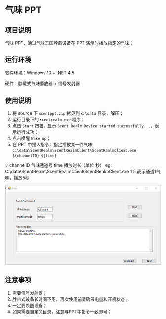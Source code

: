 # 气味 PPT

## 项目说明

气味 PPT，通过气味王国脖戴设备在 PPT 演示时播放指定的气味；

## 运行环境

软件环境：Windows 10 + .NET 4.5

硬件：脖戴式气味播放器 + 信号发射器

## 使用说明

1. 将 source 下 `scentppt.zip` 拷贝到 `c:\data` 目录，解压；
2. 运行目录下的 `scentrealm.exe` 程序；
3. 点击 `Start` 按钮，显示 `Scent Realm Device started successfully...`，表示运行成功；
4. 点击唤醒 `Wake up`；
5. 在 PPT 中插入指令，指定播放某一路气味 `C:\data\ScentRealm\ScentRealmClient\ScentRealmClient.exe ${channelID} ${time}`

<aside>
💡 channelID 气味通道号   time 播放时长（单位 秒）
eg: C:\data\ScentRealm\ScentRealmClient\ScentRealmClient.exe 1 5
表示通道1气味，播放5秒
</aside>

![Scent](img/scent.png)

## 注意事项

1. 需要信号发射器；
2. 脖带式设备长时间不用，再次使用前请确保电量和开机状态；
3. 一定要唤醒设备；
4. 如果需要自定义目录，注意与PPT中指令一致即可；
